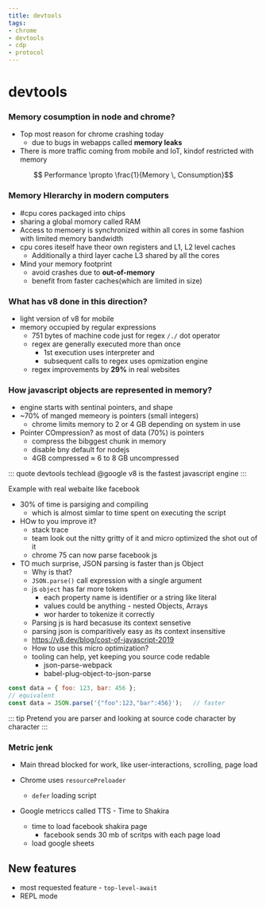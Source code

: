 ```yaml
---
title: devtools
tags:
- chrome
- devtools
- cdp
- protocol
---
```


# devtools

<TagLinks />

### Memory cosumption in node and chrome?

* Top most reason for chrome crashing today
  * due to bugs in webapps called **memory leaks**
* There is more traffic coming from mobile and IoT, kindof restricted with memory

$$ Performance \propto \frac{1}{Memory \, Consumption}$$

### Memory HIerarchy in modern computers

* #cpu cores packaged into chips
* sharing a global momory called RAM
* Access to memoery is synchronized within all cores in some fashion with limited memory bandwidth
* cpu cores iteself have theor own registers and L1, L2 level caches
  * Additionally a third layer cache L3 shared by all the cores
* Mind your memory footprint
  * avoid crashes due to **out-of-memory**
  * benefit from faster caches(which are limited in size)

### What has v8 done in this direction?

* light version of v8 for mobile
* memory occupied by regular expressions
  * 751 bytes of machine code just for regex `/./` dot operator
  * regex are generally executed more than once
    * 1st execution uses interpreter and
    * subsequent calls to regex uses opmization engine
  * regex improvements by **29%** in real websites

### How javascript objects are represented in memory?

* engine starts with sentinal pointers, and shape
* ~70% of manged memeory is pointers (small integers)
  * chrome limits memory to 2 or 4 GB depending on system in use
* Pointer COmpression? as most of data (70%) is pointers
  * compress the bibggest chunk in memory
  * disable bny default for nodejs
  * 4GB compressed $\approx$ 6 to 8 GB uncompressed

::: quote devtools techlead @google
v8 is the fastest javascript engine
:::

Example with real webaite like facebook

* 30% of time is parsiging and compiling
  * which is almost simlar to time spent on executing the script
* HOw to you improve it?
  * stack trace
  * team look out the nitty gritty of it and micro optimized the shot out of it
  * chrome 75 can now parse facebook js
* TO much surprise, JSON parsing is faster than js Object
  * Why is that?
  * `JSON.parse()` call expression with a single argument
  * js `object` has far more tokens
    * each property name is identifier or a string like literal
    * values could be anything - nested Objects, Arrays
    * wor harder to tokenize it correctly
  * Parsing js is hard becasuse its context sensetive
  * parsing json is comparitively easy as its context insensitive
  * https://v8.dev/blog/cost-of-javascript-2019
  * How to use this micro optimization?
  * tooling can help, yet keeping you source code redable
    * json-parse-webpack
    * babel-plug-object-to-json-parse

```js
const data = { foo: 123, bar: 456 };
// equivalent
const data = JSON.parse('{"foo":123,"bar":456}');   // faster
```

::: tip
Pretend you are parser and looking at source code character by character
:::

### Metric jenk

* Main thread blocked for work, like user-interactions, scrolling, page load
* Chrome uses `resourcePreloader`
  * `defer` loading script

* Google metriccs called TTS - Time to Shakira
  * time to load facebook shakira page
    * facebook sends 30 mb of scritps with each page load
  * load google sheets

## New features

* most requested feature - `top-level-await`
* REPL mode


<Footer />
